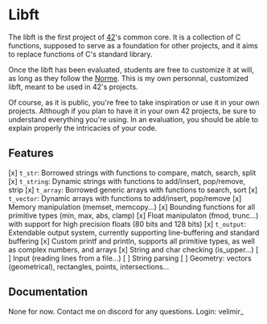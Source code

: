 # Libft

The libft is the first project of [42](https://42.fr/en/homepage/)'s common core. It is a collection of C functions, supposed to serve as a foundation for other projects, and it aims to replace functions of C's standard library.

Once the libft has been evaluated, students are free to customize it at will, as long as they follow the [Norme](https://github.com/42School/norminette). This is my own personnal, customized libft, meant to be used in 42's projects.

Of course, as it is public, you're free to take inspiration or use it in your own projects. Although if you plan to have it in your own 42 projects, be sure to understand everything you're using. In an evaluation, you should be able to explain properly the intricacies of your code.

## Features

[x] `t_str`: Borrowed strings with functions to compare, match, search, split
[x] `t_string`: Dynamic strings with functions to add/insert, pop/remove, strip
[x] `t_array`: Borrowed generic arrays with functions to search, sort
[x] `t_vector`: Dynamic arrays with functions to add/insert, pop/remove
[x] Memory manipulation (memset, memcopy...)
[x] Bounding functions for all primitive types (min, max, abs, clamp)
[x] Float manipulaton (fmod, trunc...) with support for high precision floats (80 bits and 128 bits)
[x] `t_output`: Extendable output system, currently supporting line-buffering and standard buffering
[x] Custom printf and println, supports all primitive types, as well as complex numbers, and arrays
[x] String and char checking (is_upper...)
[ ] Input (reading lines from a file...)
[ ] String parsing
[ ] Geometry: vectors (geometrical), rectangles, points, intersections...

## Documentation

None for now. Contact me on discord for any questions. Login: velimir_